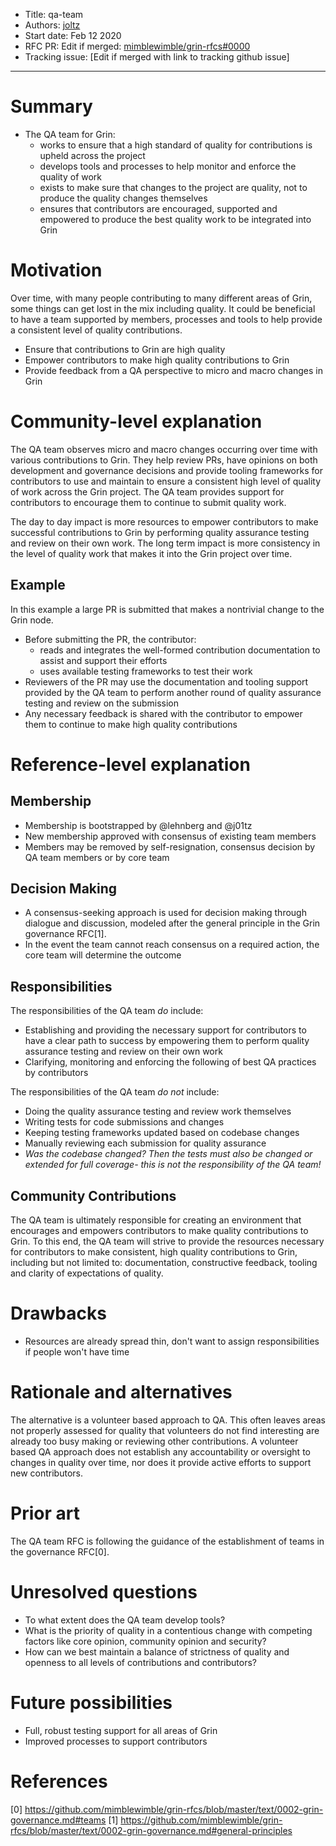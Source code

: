 - Title: qa-team
- Authors: [joltz](mailto:joltz@protonmail.com)
- Start date: Feb 12 2020
- RFC PR: Edit if merged: [mimblewimble/grin-rfcs#0000](https://github.com/mimblewimble/grin-rfcs/pull/0000)
- Tracking issue: [Edit if merged with link to tracking github issue]

---

# Summary
[summary]: #summary

* The QA team for Grin:
  * works to ensure that a high standard of quality for contributions is upheld across the project
  * develops tools and processes to help monitor and enforce the quality of work
  * exists to make sure that changes to the project are quality, not to produce the quality changes themselves
  * ensures that contributors are encouraged, supported and empowered to produce the best quality work to be integrated into Grin

# Motivation
[motivation]: #motivation

Over time, with many people contributing to many different areas of Grin, some things can get lost in the mix including quality. It could be beneficial to have a team supported by members, processes and tools to help provide a consistent level of quality contributions.

* Ensure that contributions to Grin are high quality
* Empower contributors to make high quality contributions to Grin
* Provide feedback from a QA perspective to micro and macro changes in Grin

# Community-level explanation
[community-level-explanation]: #community-level-explanation

The QA team observes micro and macro changes occurring over time with various contributions to Grin. They help review PRs, have opinions on both development and governance decisions and provide tooling frameworks for contributors to use and maintain to ensure a consistent high level of quality of work across the Grin project. The QA team provides support for contributors to encourage them to continue to submit quality work.

The day to day impact is more resources to empower contributors to make successful contributions to Grin by performing quality assurance testing and review on their own work. The long term impact is more consistency in the level of quality work that makes it into the Grin project over time.

## Example

In this example a large PR is submitted that makes a nontrivial change to the Grin node.
* Before submitting the PR, the contributor:
  * reads and integrates the well-formed contribution documentation to assist and support their efforts
  * uses available testing frameworks to test their work
* Reviewers of the PR may use the documentation and tooling support provided by the QA team to perform another round of quality assurance testing and review on the submission
* Any necessary feedback is shared with the contributor to empower them to continue to make high quality contributions

# Reference-level explanation
[reference-level-explanation]: #reference-level-explanation

## Membership

* Membership is bootstrapped by @lehnberg and @j01tz
* New membership approved with consensus of existing team members
* Members may be removed by self-resignation, consensus decision by QA team members or by core team

## Decision Making

* A consensus-seeking approach is used for decision making through dialogue and discussion, modeled after the general principle in the Grin governance RFC[1].
* In the event the team cannot reach consensus on a required action, the core team will determine the outcome

## Responsibilities

The responsibilities of the QA team _do_ include:
  * Establishing and providing the necessary support for contributors to have a clear path to success by empowering them to perform quality assurance testing and review on their own work
  * Clarifying, monitoring and enforcing the following of best QA practices by contributors

The responsibilities of the QA team _do not_ include:
  * Doing the quality assurance testing and review work themselves
  * Writing tests for code submissions and changes
  * Keeping testing frameworks updated based on codebase changes
  * Manually reviewing each submission for quality assurance
  * _Was the codebase changed? Then the tests must also be changed or extended for full coverage- this is not the responsibility of the QA team!_

## Community Contributions

The QA team is ultimately responsible for creating an environment that encourages and empowers contributors to make quality contributions to Grin. To this end, the QA team will strive to provide the resources necessary for contributors to make consistent, high quality contributions to Grin, including but not limited to: documentation, constructive feedback, tooling and clarity of expectations of quality.

# Drawbacks
[drawbacks]: #drawbacks

* Resources are already spread thin, don't want to assign responsibilities if people won't have time

# Rationale and alternatives
[rationale-and-alternatives]: #rationale-and-alternatives

The alternative is a volunteer based approach to QA. This often leaves areas not properly assessed for quality that volunteers do not find interesting are already too busy making or reviewing other contributions. A volunteer based QA approach does not establish any accountability or oversight to changes in quality over time, nor does it provide active efforts to support new contributors.

# Prior art
[prior-art]: #prior-art

The QA team RFC is following the guidance of the establishment of teams in the governance RFC[0].

# Unresolved questions
[unresolved-questions]: #unresolved-questions

* To what extent does the QA team develop tools?
* What is the priority of quality in a contentious change with competing factors like core opinion, community opinion and security?
* How can we best maintain a balance of strictness of quality and openness to all levels of contributions and contributors?

# Future possibilities
[future-possibilities]: #future-possibilities

* Full, robust testing support for all areas of Grin
* Improved processes to support contributors

# References
[references]: #references

[0] https://github.com/mimblewimble/grin-rfcs/blob/master/text/0002-grin-governance.md#teams
[1] https://github.com/mimblewimble/grin-rfcs/blob/master/text/0002-grin-governance.md#general-principles

